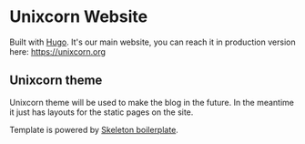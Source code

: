 # Unixcorn Website

Built with [Hugo](https://github.com/spf13/hugo). It's our main website, you can reach it in production version here: https://unixcorn.org

## Unixcorn theme

Unixcorn theme will be used to make the blog in the future. In the meantime it just has layouts for the static pages on the site.

Template is powered by [Skeleton boilerplate](https://git.unixcorn.org/UnixcornProject/Skeleton).

